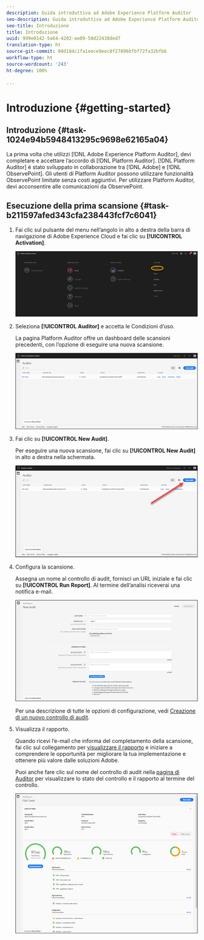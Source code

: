 ```yaml
---
description: Guida introduttiva ad Adobe Experience Platform Auditor
seo-description: Guida introduttiva ad Adobe Experience Platform Auditor
seo-title: Introduzione
title: Introduzione
uuid: 999e0142-5a64-4202-ae09-58d22438ded7
translation-type: ht
source-git-commit: 00d184c1fa1eece9eec8f27896bfbf72fa32bfb6
workflow-type: ht
source-wordcount: '243'
ht-degree: 100%

---
```



# Introduzione {#getting-started}

## Introduzione {#task-1024e94b5948413295c9698e62165a04}

<!--
This page is a placeholder for now, we need things like prerequisites, any planning that should be done before using Auditor, initial setup info--that kind of thing.
-->

La prima volta che utilizzi [!DNL Adobe Experience Platform Auditor], devi completare e accettare l’accordo di [!DNL Platform Auditor]. [!DNL Platform Auditor] è stato sviluppato in collaborazione tra [!DNL Adobe] e [!DNL ObservePoint]. Gli utenti di Platform Auditor possono utilizzare funzionalità ObservePoint limitate senza costi aggiuntivi. Per utilizzare Platform Auditor, devi acconsentire alle comunicazioni da ObservePoint.

## Esecuzione della prima scansione {#task-b211597afed343cfa238443fcf7c6041}

1. Fai clic sul pulsante del menu nell’angolo in alto a destra della barra di navigazione di Adobe Experience Cloud e fai clic su **[!UICONTROL Activation]**.

   ![](assets/activate.png)

1. Seleziona **[!UICONTROL Auditor]** e accetta le Condizioni d’uso.

   La pagina Platform Auditor offre un dashboard delle scansioni precedenti, con l’opzione di eseguire una nuova scansione.

   ![](assets/home.png)

1. Fai clic su **[!UICONTROL New Audit]**.

   Per eseguire una nuova scansione, fai clic su **[!UICONTROL New Audit]** in alto a destra nella schermata.

   ![](assets/new-audit-button.png)

1. Configura la scansione.

   Assegna un nome al controllo di audit, fornisci un URL iniziale e fai clic su **[!UICONTROL Run Report]**. Al termine dell’analisi riceverai una notifica e-mail.

   ![](assets/config.png)

   Per una descrizione di tutte le opzioni di configurazione, vedi [Creazione di un nuovo controllo di audit](../create-audit/create-new-audit.md).
1. Visualizza il rapporto.

   Quando ricevi l’e-mail che informa del completamento della scansione, fai clic sul collegamento per [visualizzare il rapporto](../reports/scorecard.md) e iniziare a comprendere le opportunità per migliorare la tua implementazione e ottenere più valore dalle soluzioni Adobe.

   Puoi anche fare clic sul nome del controllo di audit nella [pagina di Auditor](../get-started/audit-list.md) per visualizzare lo stato del controllo e il rapporto al termine del controllo.

   ![](assets/report.png)
